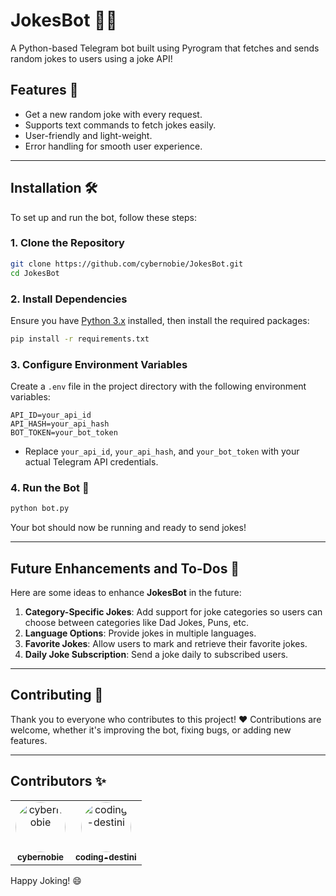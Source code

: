 
# JokesBot 🤖😂

A Python-based Telegram bot built using Pyrogram that fetches and sends random jokes to users using a joke API! 

## Features 🎉

- Get a new random joke with every request.
- Supports text commands to fetch jokes easily.
- User-friendly and light-weight.
- Error handling for smooth user experience.

---

## Installation 🛠️

To set up and run the bot, follow these steps:

### 1. Clone the Repository

```bash
git clone https://github.com/cybernobie/JokesBot.git
cd JokesBot
```

### 2. Install Dependencies

Ensure you have [Python 3.x](https://www.python.org/downloads/) installed, then install the required packages:

```bash
pip install -r requirements.txt
```

### 3. Configure Environment Variables

Create a `.env` file in the project directory with the following environment variables:

```
API_ID=your_api_id
API_HASH=your_api_hash
BOT_TOKEN=your_bot_token
```

- Replace `your_api_id`, `your_api_hash`, and `your_bot_token` with your actual Telegram API credentials.

### 4. Run the Bot 🚀

```bash
python bot.py
```

Your bot should now be running and ready to send jokes!

---

## Future Enhancements and To-Dos 📝

Here are some ideas to enhance **JokesBot** in the future:

1. **Category-Specific Jokes**: Add support for joke categories so users can choose between categories like Dad Jokes, Puns, etc.
2. **Language Options**: Provide jokes in multiple languages.
3. **Favorite Jokes**: Allow users to mark and retrieve their favorite jokes.
4. **Daily Joke Subscription**: Send a joke daily to subscribed users.

---

## Contributing 👥

Thank you to everyone who contributes to this project! ❤️ Contributions are welcome, whether it's improving the bot, fixing bugs, or adding new features.

---

## Contributors ✨

<table>
  <tr>
    <td align="center">
      <a href="https://github.com/cybernobie">
        <img src="https://avatars.githubusercontent.com/cybernobie" width="80" height="80" style="border-radius:50%;" alt="cybernobie"/>
        <br />
        <sub><b>cybernobie</b></sub>
      </a>
    </td>
    <td align="center">
      <a href="https://github.com/coding-destini">
        <img src="https://avatars.githubusercontent.com/coding-destini" width="80" height="80" style="border-radius:50%;" alt="coding-destini"/>
        <br />
        <sub><b>coding-destini</b></sub>
      </a>
    </td>
  </tr>
</table>

Happy Joking! 😄

